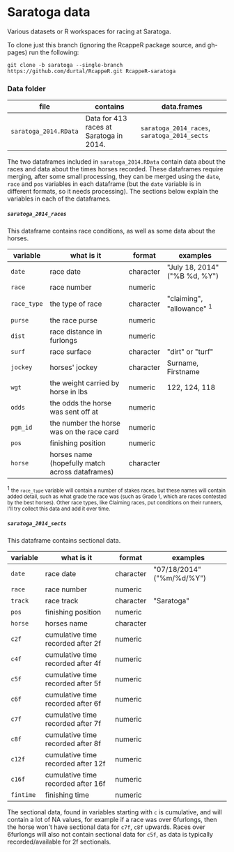 Saratoga data
=============

Various datasets or R workspaces for racing at Saratoga.

To clone just this branch (ignoring the RcappeR package source, and gh-pages) run the following:

`git clone -b saratoga --single-branch https://github.com/durtal/RcappeR.git RcappeR-saratoga`

### Data folder

file | contains | data.frames
-----|----------|---------------
`saratoga_2014.RData` | Data for 413 races at Saratoga in 2014. | `saratoga_2014_races`, `saratoga_2014_sects`

The two dataframes included in `saratoga_2014.RData` contain data about the races and data about the times horses recorded.  These dataframes require merging, after some small processing, they can be merged using the `date`, `race` and `pos` variables in each dataframe (but the `date` variable is in different formats, so it needs processing).  The sections below explain the variables in each of the dataframes.

##### `saratoga_2014_races`

This dataframe contains race conditions, as well as some data about the horses.

variable | what is it | format | examples
---------|------------|--------|------
`date` | race date | character | "July 18, 2014" ("%B %d, %Y")
`race` | race number | numeric ||
`race_type` | the type of race | character | "claiming", "allowance" <sup>1</sup>
`purse` | the race purse | numeric ||
`dist` | race distance in furlongs | numeric ||
`surf` | race surface | character | "dirt" or "turf"
`jockey` | horses' jockey | character | Surname, Firstname
`wgt` | the weight carried by horse in lbs | numeric | 122, 124, 118
`odds` | the odds the horse was sent off at | numeric ||
`pgm_id` | the number the horse was on the race card | numeric ||
`pos` | finishing position | numeric ||
`horse` | horses name (hopefully match across dataframes) | character ||

<sup>1</sup> <small>the `race_type` variable will contain a number of stakes races, but these names will contain added detail, such as what grade the race was (such as Grade 1, which are races contested by the best horses).  Other race types, like Claiming races, put conditions on their runners, I'll try collect this data and add it over time.</small>

##### `saratoga_2014_sects`

This dataframe contains sectional data.

variable | what is it | format | examples
---------|------------|--------|---------
`date` | race date | character | "07/18/2014" ("%m/%d/%Y")
`race` | race number | numeric ||
`track` | race track | character | "Saratoga"
`pos` | finishing position | numeric ||
`horse` | horses name | character ||
`c2f` | cumulative time recorded after 2f | numeric ||
`c4f` | cumulative time recorded after 4f | numeric ||
`c5f` | cumulative time recorded after 5f | numeric ||
`c6f` | cumulative time recorded after 6f | numeric ||
`c7f` | cumulative time recorded after 7f | numeric ||
`c8f` | cumulative time recorded after 8f | numeric ||
`c12f` | cumulative time recorded after 12f | numeric ||
`c16f` | cumulative time recorded after 16f | numeric ||
`fintime` | finishing time | numeric ||

The sectional data, found in variables starting with `c` is cumulative, and will contain a lot of NA values, for example if a race was over 6furlongs, then the horse won't have sectional data for `c7f`, `c8f` upwards.  Races over 6furlongs will also not contain sectional data for `c5f`, as data is typically recorded/available for 2f sectionals.
